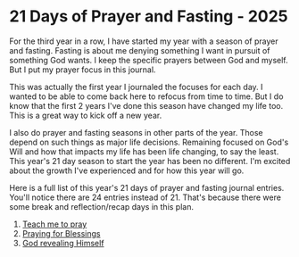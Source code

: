 # 21 Days of Prayer and Fasting - 2025

For the third year in a row, I have started my year with a season of prayer and fasting. Fasting is about me denying something I want in pursuit of something God wants. I keep the specific prayers between God and myself. But I put my prayer focus in this journal.

This was actually the first year I journaled the focuses for each day. I wanted to be able to come back here to refocus from time to time. But I do know that the first 2 years I've done this season have changed my life too. This is a great way to kick off a new year.

I also do prayer and fasting seasons in other parts of the year. Those depend on such things as major life decisions. Remaining focused on God's Will and how that impacts my life has been life changing, to say the least. This year's 21 day season to start the year has been no different. I'm excited about the growth I've experienced and for how this year will go.

Here is a full list of this year's 21 days of prayer and fasting journal entries. You'll notice there are 24 entries instead of 21. That's because there were some break and reflection/recap days in this plan.

1. [Teach me to pray](/bible/prayer/journal/2025/01/05_21-days)
2. [Praying for Blessings](/bible/prayer/journal/2025/01/06_21-days)
3. [God revealing Himself](/bible/prayer/journal/2025/01/07_21-days)